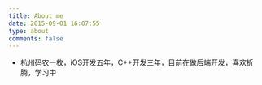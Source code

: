 ```yaml
---
title: About me
date: 2015-09-01 16:07:55
type: about
comments: false
---
```


- 杭州码农一枚，iOS开发五年，C++开发三年，目前在做后端开发，喜欢折腾，学习中

